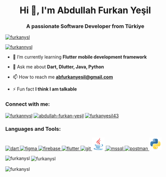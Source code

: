 <h1 align="center">Hi 👋, I'm Abdullah Furkan Yeşil</h1>
<h3 align="center">A passionate Software Developer from Türkiye</h3>

<p align="left"> <a href="https://github.com/ryo-ma/github-profile-trophy"><img src="https://github-profile-trophy.vercel.app/?username=furkanysl" alt="furkanysl" /></a> </p>

<p align="left"> <a href="https://twitter.com/furkannysl" target="blank"><img src="https://img.shields.io/twitter/follow/furkannysl?logo=twitter&style=for-the-badge" alt="furkannysl" /></a> </p>

- 🌱 I’m currently learning **Flutter mobile development framework**

- 💬 Ask me about **Dart, Dlutter, Java, Python**

- 📫 How to reach me **abfurkanyesil@gmail.com**

- ⚡ Fun fact **I think I am talkable**

<h3 align="left">Connect with me:</h3>
<p align="left">
<a href="https://twitter.com/furkannysl" target="blank"><img align="center" src="https://raw.githubusercontent.com/rahuldkjain/github-profile-readme-generator/master/src/images/icons/Social/twitter.svg" alt="furkannysl" height="30" width="40" /></a>
<a href="https://linkedin.com/in/abdullah-furkan-yeşil" target="blank"><img align="center" src="https://raw.githubusercontent.com/rahuldkjain/github-profile-readme-generator/master/src/images/icons/Social/linked-in-alt.svg" alt="abdullah-furkan-yeşil" height="30" width="40" /></a>
<a href="https://instagram.com/furkanyesil43" target="blank"><img align="center" src="https://raw.githubusercontent.com/rahuldkjain/github-profile-readme-generator/master/src/images/icons/Social/instagram.svg" alt="furkanyesil43" height="30" width="40" /></a>
</p>

<h3 align="left">Languages and Tools:</h3>
<p align="left"> <a href="https://dart.dev" target="_blank" rel="noreferrer"> <img src="https://www.vectorlogo.zone/logos/dartlang/dartlang-icon.svg" alt="dart" width="40" height="40"/> </a> <a href="https://www.figma.com/" target="_blank" rel="noreferrer"> <img src="https://www.vectorlogo.zone/logos/figma/figma-icon.svg" alt="figma" width="40" height="40"/> </a> <a href="https://firebase.google.com/" target="_blank" rel="noreferrer"> <img src="https://www.vectorlogo.zone/logos/firebase/firebase-icon.svg" alt="firebase" width="40" height="40"/> </a> <a href="https://flutter.dev" target="_blank" rel="noreferrer"> <img src="https://www.vectorlogo.zone/logos/flutterio/flutterio-icon.svg" alt="flutter" width="40" height="40"/> </a> <a href="https://git-scm.com/" target="_blank" rel="noreferrer"> <img src="https://www.vectorlogo.zone/logos/git-scm/git-scm-icon.svg" alt="git" width="40" height="40"/> </a> <a href="https://www.java.com" target="_blank" rel="noreferrer"> <img src="https://raw.githubusercontent.com/devicons/devicon/master/icons/java/java-original.svg" alt="java" width="40" height="40"/> </a> <a href="https://www.microsoft.com/en-us/sql-server" target="_blank" rel="noreferrer"> <img src="https://www.svgrepo.com/show/303229/microsoft-sql-server-logo.svg" alt="mssql" width="40" height="40"/> </a> <a href="https://postman.com" target="_blank" rel="noreferrer"> <img src="https://www.vectorlogo.zone/logos/getpostman/getpostman-icon.svg" alt="postman" width="40" height="40"/> </a> <a href="https://www.python.org" target="_blank" rel="noreferrer"> <img src="https://raw.githubusercontent.com/devicons/devicon/master/icons/python/python-original.svg" alt="python" width="40" height="40"/> </a> </p>

<p><img align="left" src="https://github-readme-stats.vercel.app/api/top-langs?username=furkanysl&show_icons=true&theme=onedark&locale=en&layout=compact" alt="furkanysl" /></p>

<p>&nbsp;<img align="center" src="https://github-readme-stats.vercel.app/api?username=furkanysl&show_icons=true&theme=onedark&locale=en" alt="furkanysl" /></p>

<p><img align="center" src="https://github-readme-streak-stats.herokuapp.com/?user=furkanysl&" alt="furkanysl" /></p>
